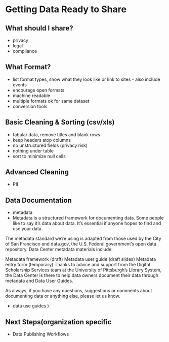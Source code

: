 # Getting Data Ready to Share


## What should I share?

- privacy
- legal
- compliance

## What Format?
- list format types, show what they look like or link to sites - also include events
- encourage open formats
- machine readable
- multiple formats ok for same dataset
- conversion tools

## Basic Cleaning & Sorting (csv/xls)
- tabular data, remove titles and blank rows
- keep headers atop columns
- no unstructured fields (privacy risk)
- nothing under table
- sort to minimize null cells

## Advanced Cleaning

- PII

## Data Documentation

- metadata
- Metadata is a structured framework for documenting data. Some people like to say it’s data about data. It’s essential if anyone hopes to find and use your data.

The metadata standard we’re using is adapted from those used by the City of San Francisco and data.gov, the U.S. Federal government’s open data repository. Data Center metadata materials include:

Metadata framework (draft)
Metadata user guide (draft slides)
Metadata entry form (temporary)
Thanks to advice and support from the Digital Scholarship Services team at the University of Pittsburgh’s Library System, the Data Center is there to help data owners document their data through metadata and Data User Guides.

As always, if you have any questions, suggestions or comments about documenting data or anything else, please let us know.
- data use guides
)
## Next Steps(organization specific

- Data Publishing Workflows 
